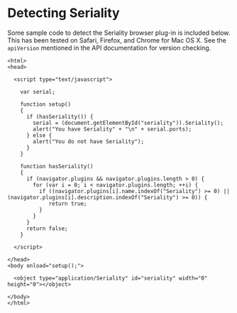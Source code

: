 # Detecting Seriality #

Some sample code to detect the Seriality browser plug-in is included below. This has been tested on Safari, Firefox, and Chrome for Mac OS X. See the `apiVersion` mentioned in the API documentation for version checking.

```
<html>
<head>

  <script type="text/javascript">

    var serial;

    function setup()
    {
      if (hasSeriality()) {
        serial = (document.getElementById("seriality")).Seriality();
        alert("You have Seriality" + "\n" + serial.ports);
      } else {
        alert("You do not have Seriality");
      }
    }

    function hasSeriality()
    {
      if (navigator.plugins && navigator.plugins.length > 0) {
        for (var i = 0; i < navigator.plugins.length; ++i) {
          if ((navigator.plugins[i].name.indexOf("Seriality") >= 0) || (navigator.plugins[i].description.indexOf("Seriality") >= 0)) {
             return true;
          }
        }
      }
      return false;
    }

  </script>
  
</head>
<body onload="setup();">

  <object type="application/Seriality" id="seriality" width="0" height="0"></object>

</body>
</html>
```